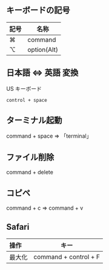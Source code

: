 ## キーボードの記号

|  記号  |  名称     |
|:-------|-----------|
|  ⌘    |  command       |
|  ⌥    |  option(Alt)   |


## 日本語 ⇔ 英語 変換
US キーボード
```
control + space
```


## ターミナル起動
command + space ⇒ 「terminal」


## ファイル削除
command + delete


## コピペ
command + c ⇒ command + v

## Safari

|  操作  |  キー     |
|:-------|-----------|
|  最大化  |  command + control + F  |

